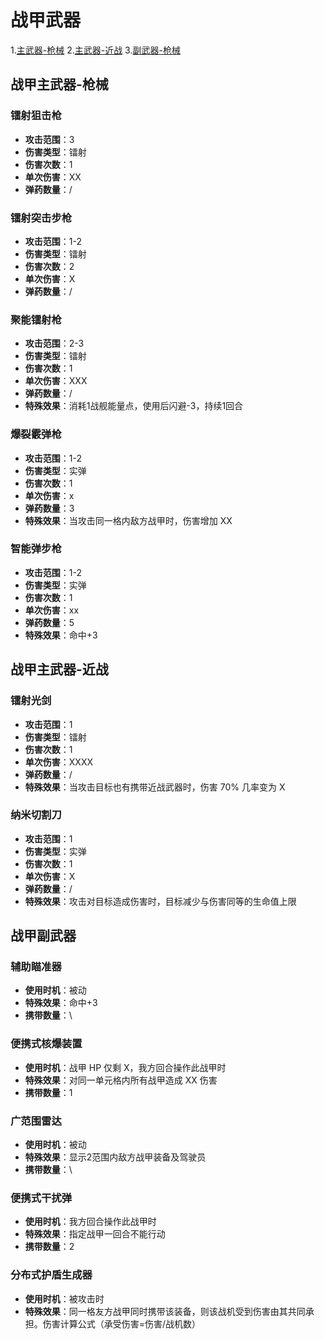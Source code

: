 # 战甲武器
1.[主武器-枪械](#战甲主武器-枪械)
2.[主武器-近战](#战甲主武器-近战)
3.[副武器-枪械](#战甲副武器)
## 战甲主武器-枪械
### 镭射狙击枪
- **攻击范围**：3  
- **伤害类型**：镭射  
- **伤害次数**：1  
- **单次伤害**：XX  
- **弹药数量**：/  

### 镭射突击步枪
- **攻击范围**：1-2  
- **伤害类型**：镭射  
- **伤害次数**：2  
- **单次伤害**：X  
- **弹药数量**：/

### 聚能镭射枪
- **攻击范围**：2-3  
- **伤害类型**：镭射  
- **伤害次数**：1   
- **单次伤害**：XXX  
- **弹药数量**：/  
- **特殊效果**：消耗1战舰能量点，使用后闪避-3，持续1回合  

### 爆裂霰弹枪
- **攻击范围**：1-2  
- **伤害类型**：实弹  
- **伤害次数**：1  
- **单次伤害**：x  
- **弹药数量**：3  
- **特殊效果**：当攻击同一格内敌方战甲时，伤害增加 XX  

### 智能弹步枪
- **攻击范围**：1-2
- **伤害类型**：实弹
- **伤害次数**：1
- **单次伤害**：xx
- **弹药数量**：5
- **特殊效果**：命中+3

## 战甲主武器-近战
### 镭射光剑
- **攻击范围**：1  
- **伤害类型**：镭射  
- **伤害次数**：1  
- **单次伤害**：XXXX  
- **弹药数量**：/  
- **特殊效果**：当攻击目标也有携带近战武器时，伤害 70% 几率变为 X

### 纳米切割刀
- **攻击范围**：1  
- **伤害类型**：实弹  
- **伤害次数**：1  
- **单次伤害**：X
- **弹药数量**：/  
- **特殊效果**：攻击对目标造成伤害时，目标减少与伤害同等的生命值上限


  
## 战甲副武器
### 辅助瞄准器
- **使用时机**：被动
- **特殊效果**：命中+3
- **携带数量**：\

### 便携式核爆装置
- **使用时机**：战甲 HP 仅剩 X，我方回合操作此战甲时  
- **特殊效果**：对同一单元格内所有战甲造成 XX 伤害  
- **携带数量**：1  

### 广范围雷达
- **使用时机**：被动
- **特殊效果**：显示2范围内敌方战甲装备及驾驶员
- **携带数量**：\ 

### 便携式干扰弹
- **使用时机**：我方回合操作此战甲时  
- **特殊效果**：指定战甲一回合不能行动  
- **携带数量**：2  

### 分布式护盾生成器
- **使用时机**：被攻击时
- **特殊效果**：同一格友方战甲同时携带该装备，则该战机受到伤害由其共同承担。伤害计算公式（承受伤害=伤害/战机数）

